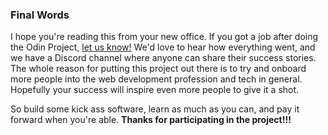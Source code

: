 ### Final Words

I hope you're reading this from your new office.  If you got a job after doing the Odin Project, [let us know!](https://discord.com/invite/V75WSQG)  We'd love to hear how everything went, and we have a Discord channel where anyone can share their success stories.  The whole reason for putting this project out there is to try and onboard more people into the web development profession and tech in general.  Hopefully your success will inspire even more people to give it a shot.

So build some kick ass software, learn as much as you can, and pay it forward when you're able.  **Thanks for participating in the project!!!**
